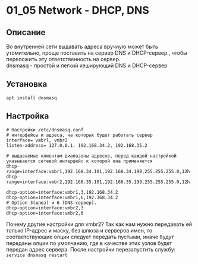 # 01_05 Network - DHCP, DNS

## Описание
Во внутренней сети выдавать адреса вручную может быть утомительно, проще поставить на сервер DNS и DHCP-сервер., чтобы переложить эту ответственность на сервер.  
dnsmasq - простой и легкий кеширующий DNS и DHCP-сервер

## Установка
`apt install dnsmasq`

## Настройка
```
# Настройки /etc/dnsmasq.conf
# интерфейсы и адреса, на которых будет работать сервер
interface= vmbrl, vmbr2
listen-address= 127.0.0.1, 192.168.34.2, 192.168.35.2

# выдаваемые клиентам диапазоны адресов, перед каждой настройкой указывается сетевой интерфейс к которой она применяется
dhcp-range=interface:vmbr1,192.168.34.101,192.168.34.199,255.255.255.0,12h
dhcp-range=interface:vmbr2,192.168.35.101,192.168.35.199,255.255.255.0,12h

dhcp-option=interface:vmbr1,3,192.168.34.2
dhcp-option=interface:vmbr1,6,192.168.34.2
# Option 3(шлюз) и 6 (DNS-сервер).
dhcp-option=interface:vmbr2,3
dhcp-option=interface:vmbr2,6
```
Почему другие настройки для vmbr2?
Так как нам нужно передавать ей только IP-адрес и маску, без шлюза и серверов имен, то соответствующие опции следует передать пустыми, иначе будут переданы опции по умолчанию, где в качестве этих узлов будет передан адрес сервера.
После настройки перезапустить службу: `service dnsmasq restart`